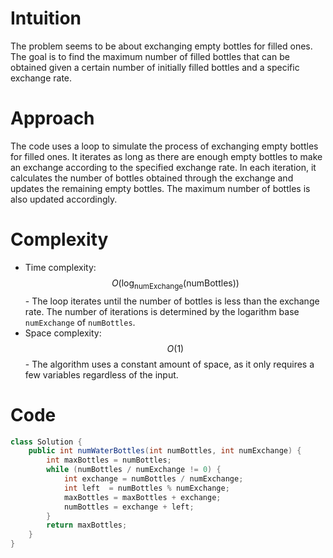 # Intuition
The problem seems to be about exchanging empty bottles for filled ones. The goal is to find the maximum number of filled bottles that can be obtained given a certain number of initially filled bottles and a specific exchange rate.

# Approach
The code uses a loop to simulate the process of exchanging empty bottles for filled ones. It iterates as long as there are enough empty bottles to make an exchange according to the specified exchange rate. In each iteration, it calculates the number of bottles obtained through the exchange and updates the remaining empty bottles. The maximum number of bottles is also updated accordingly.

# Complexity
- Time complexity: $$O(\log_{\text{numExchange}}(\text{numBottles}))$$ - The loop iterates until the number of bottles is less than the exchange rate. The number of iterations is determined by the logarithm base `numExchange` of `numBottles`.
- Space complexity: $$O(1)$$ - The algorithm uses a constant amount of space, as it only requires a few variables regardless of the input.

# Code
```java
class Solution {
    public int numWaterBottles(int numBottles, int numExchange) {
        int maxBottles = numBottles;
        while (numBottles / numExchange != 0) {
            int exchange = numBottles / numExchange;
            int left  = numBottles % numExchange;
            maxBottles = maxBottles + exchange;
            numBottles = exchange + left;
        }
        return maxBottles;
    }
}
```
